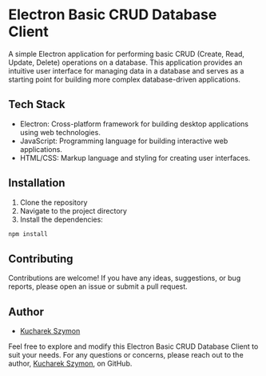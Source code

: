 # Electron Basic CRUD Database Client

A simple Electron application for performing basic CRUD (Create, Read, Update, Delete) operations on a database. This application provides an intuitive user interface for managing data in a database and serves as a starting point for building more complex database-driven applications.

## Tech Stack

- Electron: Cross-platform framework for building desktop applications using web technologies.
- JavaScript: Programming language for building interactive web applications.
- HTML/CSS: Markup language and styling for creating user interfaces.
  
## Installation

1. Clone the repository
2. Navigate to the project directory
3. Install the dependencies:

```bash
npm install
```

## Contributing

Contributions are welcome! If you have any ideas, suggestions, or bug reports, please open an issue or submit a pull request.

## Author

- [Kucharek Szymon](https://github.com/KucharekSzymon)

Feel free to explore and modify this Electron Basic CRUD Database Client to suit your needs. For any questions or concerns, please reach out to the author, [Kucharek Szymon](https://github.com/KucharekSzymon), on GitHub.
